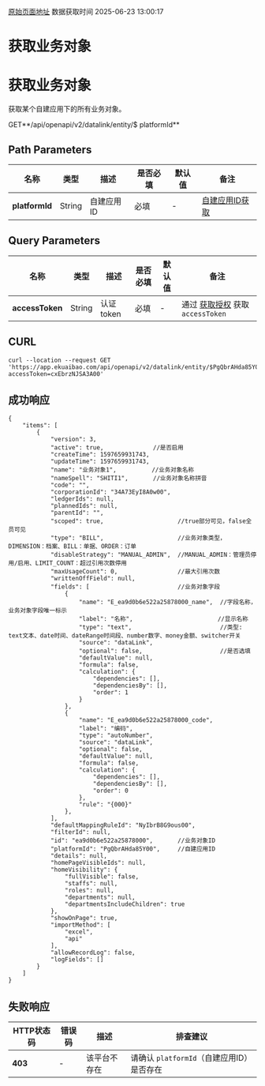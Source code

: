 [原始页面地址](https://docs.ekuaibao.com/docs/open-api/datalink/get-entity-list)
数据获取时间 2025-06-23 13:00:17

# 获取业务对象

# 获取业务对象  
  
获取某个自建应用下的所有业务对象。

GET**/api/openapi/v2/datalink/entity/$ platformId**

## Path Parameters​

名称| 类型| 描述| 是否必填| 默认值| 备注  
---|---|---|---|---|---  
**platformId**|  String| 自建应用ID| 必填| -| [自建应用ID获取](/docs/open-api/datalink/question-answer#%E9%97%AE%E9%A2%98%E4%B8%80)  
  
## Query Parameters​

名称| 类型| 描述| 是否必填| 默认值| 备注  
---|---|---|---|---|---  
**accessToken**|  String| 认证token| 必填| -| 通过 [获取授权](/docs/open-api/getting-started/auth) 获取 `accessToken`  
  
## CURL​
    
    
    curl --location --request GET 'https://app.ekuaibao.com/api/openapi/v2/datalink/entity/$PgQbrAHda85Y00?accessToken=cxEbrzNJSA3A00'  
    

## 成功响应​
    
    
    {  
        "items": [  
            {  
                "version": 3,  
                "active": true,              //是否启用  
                "createTime": 1597659931743,  
                "updateTime": 1597659931743,  
                "name": "业务对象1",          //业务对象名称  
                "nameSpell": "SHITI1",       //业务对象名称拼音  
                "code": "",  
                "corporationId": "34A73EyI8A0w00",  
                "ledgerIds": null,  
                "plannedIds": null,  
                "parentId": "",  
                "scoped": true,                     //true部分可见，false全员可见  
                "type": "BILL",                     //业务对象类型，DIMENSION：档案、BILL：单据、ORDER：订单  
                "disableStrategy": "MANUAL_ADMIN",  //MANUAL_ADMIN：管理员停用/启用、LIMIT_COUNT：超过引用次数停用  
                "maxUsageCount": 0,                 //最大引用次数  
                "writtenOffField": null,  
                "fields": [                         //业务对象字段  
                    {  
                        "name": "E_ea9d0b6e522a25878000_name",  //字段名称，业务对象字段唯一标示  
                        "label": "名称",                        //显示名称  
                        "type": "text",                         //类型: text文本、date时间、dateRange时间段、number数字、money金额、switcher开关  
                        "source": "dataLink",  
                        "optional": false,                      //是否选填  
                        "defaultValue": null,  
                        "formula": false,  
                        "calculation": {  
                            "dependencies": [],  
                            "dependenciesBy": [],  
                            "order": 1  
                        }  
                    },  
                    {  
                        "name": "E_ea9d0b6e522a25878000_code",  
                        "label": "编码",  
                        "type": "autoNumber",  
                        "source": "dataLink",  
                        "optional": false,  
                        "defaultValue": null,  
                        "formula": false,  
                        "calculation": {  
                            "dependencies": [],  
                            "dependenciesBy": [],  
                            "order": 0  
                        },  
                        "rule": "{000}"  
                    },  
                ],  
                "defaultMappingRuleId": "NyIbrB8G9ous00",  
                "filterId": null,  
                "id": "ea9d0b6e522a25878000",       //业务对象ID   
                "platformId": "PgQbrAHda85Y00",     //自建应用ID   
                "details": null,  
                "homePageVisibleIds": null,  
                "homeVisibility": {  
                    "fullVisible": false,  
                    "staffs": null,  
                    "roles": null,  
                    "departments": null,  
                    "departmentsIncludeChildren": true  
                },  
                "showOnPage": true,  
                "importMethod": [  
                    "excel",  
                    "api"  
                ],  
                "allowRecordLog": false,  
                "logFields": []  
            }  
        ]  
    }  
    

## 失败响应​

HTTP状态码| 错误码| 描述| 排查建议  
---|---|---|---  
**403**|  -| 该平台不存在| 请确认 `platformId`（自建应用ID）是否存在
